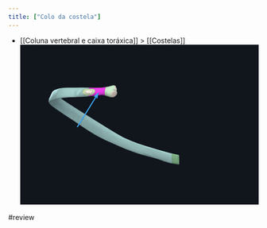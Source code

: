 ```yaml
---
title: ["Colo da costela"]
---
```

+ [[Coluna vertebral e caixa toráxica]] > [[Costelas]] 
![Pasted image 20210420162306.png](Pasted%20image%2020210420162306.png)

#review 